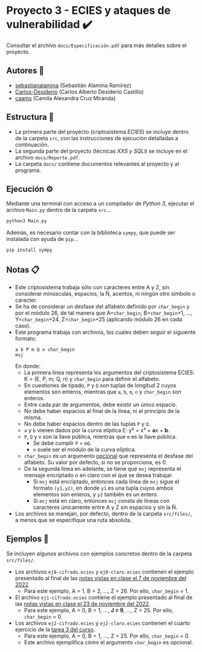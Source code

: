 # Proyecto 3 - ECIES y ataques de vulnerabilidad :heavy_check_mark:

Consultar el archivo `docs/Especificación.pdf` para más detalles sobre el proyecto.

## Autores :busts_in_silhouette:

- [sebastianalamina](https://github.com/sebastianalamina) (Sebastián Alamina Ramírez)
- [Carlos-Desiderio](https://github.com/Carlos-Desiderio) (Carlos Alberto Desiderio Castillo)
- [caams](https://github.com/caams) (Camila Alexandra Cruz Miranda)

## Estructura :open_file_folder:

- La primera parte del proyecto (criptosistema *ECIES*) se incluye dentro de la carpeta `src`, con las instrucciones de ejecución detalladas a continuación.
- La segunda parte del proyecto (técnicas *XXS* y *SQLi*) se incluye en el archivo `docs/Reporte.pdf`.
- La carpeta `docs/` contiene documentos relevantes al proyecto y al programa.

## Ejecución :gear:

Mediante una terminal con acceso a un compilador de *Python 3*, ejecutar el archivo `Main.py` dentro de la carpeta `src`...

```sh
python3 Main.py
```

Además, es necesario contar con la biblioteca `sympy`, que puede ser instalada con ayuda de `pip`...

```sh
pip install sympy
```

## Notas :clipboard:

- Este criptosistema trabaja sólo con caracteres entre A y Z, sin considerar minúsculas, espacios, la Ñ, acentos, ni ningún otro símbolo o caracter.
- Se ha de considerar un desfase del alfabeto definido por `char_begin` y por el módulo 26, de tal manera que A=`char_begin`, B=`char_begin`+1, ..., Y=`char_begin`+24, Z=`char_begin`+25 (aplicando módulo 26 en cada caso).
- Este programa trabaja con archivos, los cuales deben seguir el siguiente formato:
	```
	a b P m Q n char_begin
	msj
	```
	En donde:
	- La primera línea representa los argumentos del criptosistema ECIES: K = (E, P, m, Q, n) y `char_begin` para definir el alfabeto.
	- En cuestiones de tipado, `P` y `Q` son tuplas de longitud 2 cuyos elementos son enteros, mientras que `a`, `b`, `m`, `n` y `char_begin` son enteros.
	- Entre cada par de argumentos, debe existir un único espacio.
	- No debe haber espacios al final de la línea, ni al principio de la misma.
	- No debe haber espacios dentro de las tuplas `P` y `Q`.
	- `a` y `b` vienen dados por la curva elíptica E: y² = x³ + **a**x + **b**.
	- `P`, `Q` y `n` son la llave pública, mientras que `m` es la llave pública.
		- Se debe cumplir `P` = `mQ`.
		- `n` suele ser el módulo de la curva elíptica.
	- `char_begin` es un argumento <ins>opcional</ins> que representa el desfase del alfabeto. Su valor por defecto, si no se proporciona, es 0.
	- De la segunda línea en adelante, se tiene que `msj` representa el mensaje encriptado o en claro con el que se desea trabajar.
		- Si `msj` está encriptado, entonces cada línea de `msj` sigue el formato `(y1,y2)`, en donde `y1` es una tupla cuyos ambos elementos son enteros, y `y2` también es un entero.
		- Si `msj` está en claro, entonces `msj` consta de líneas con caracteres únicamente entre A y Z sin espacios y sin la Ñ.
- Los archivos se manejan, por defecto, dentro de la carpeta `src/files/`, a menos que se especifique una ruta absoluta.

## Ejemplos :paperclip:

Se incluyen algunos archivos con ejemplos concretos dentro de la carpeta `src/files/`.

- Los archivos `ej0-cifrado.ecies` y `ej0-claro.ecies` contienen el ejemplo presentado al final de las [notas vistas en clase el 7 de noviembre del 2022](https://github.com/sebastianalamina/CyS_2023-1/blob/main/P03/docs/CurvasEl%C3%ADpticas.pdf).
	- Para este ejemplo, A = 1, B = 2, ..., Z = 26. Por ello, `char_begin` = 1.
- El archivo `ej1-cifrado.ecies` contiene el ejemplo presentado al final de las [notas vistas en clase el 23 de noviembre del 2022](https://github.com/sebastianalamina/CyS_2023-1/blob/main/P03/docs/ECIES.pdf).
	- Para este ejemplo, A = 0, B = 1, ..., **J = 9**, ..., Z = 25. Por ello, `char_begin` = 0.
- Los archivos `ej2-cifrado.ecies` y `ej2-claro.ecies` contienen el cuarto ejercicio de la [tarea 3 del curso](https://github.com/sebastianalamina/CyS_2023-1/blob/main/T03/CyS-T03.pdf).
	- Para este ejemplo, A = 0, B = 1, ..., Z = 25. Por ello, `char_begin` = 0.
	- Este archivo ejemplifica cómo el argumento `char_begin` es opcional.
